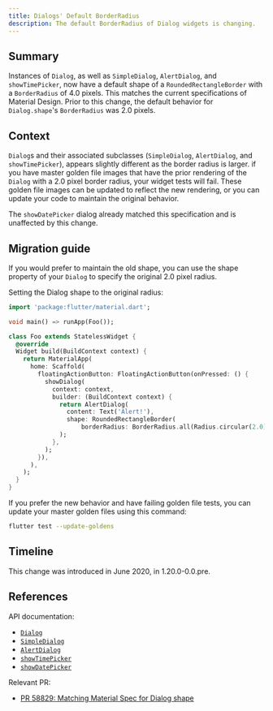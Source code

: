 ```yaml
---
title: Dialogs' Default BorderRadius
description: The default BorderRadius of Dialog widgets is changing.
---
```


## Summary

Instances of `Dialog`, as well as `SimpleDialog`, `AlertDialog`, and `showTimePicker`, now have
a default shape of a `RoundedRectangleBorder` with a `BorderRadius` of 4.0 pixels. This matches the
current specifications of Material Design. Prior to this change, the default behavior for
`Dialog.shape`'s `BorderRadius` was 2.0 pixels.

## Context

`Dialog`s and their associated subclasses (`SimpleDialog`, `AlertDialog`, and
`showTimePicker`), appears slightly different as the border radius is larger. if you
have master golden file images that have the prior rendering of the `Dialog` with a
2.0 pixel border radius, your widget tests will fail. These golden file images can
be updated to reflect the new rendering, or you can update your code to maintain the
original behavior.

The `showDatePicker` dialog already matched this specification and is unaffected by this change.

## Migration guide

If you would prefer to maintain the old shape, you can use the shape property of your
`Dialog` to specify the original 2.0 pixel radius.

Setting the Dialog shape to the original radius:

```dart
import 'package:flutter/material.dart';

void main() => runApp(Foo());

class Foo extends StatelessWidget {
  @override
  Widget build(BuildContext context) {
    return MaterialApp(
      home: Scaffold(
        floatingActionButton: FloatingActionButton(onPressed: () {
          showDialog(
            context: context,
            builder: (BuildContext context) {
              return AlertDialog(
                content: Text('Alert!'),
                shape: RoundedRectangleBorder(
                    borderRadius: BorderRadius.all(Radius.circular(2.0))),
              );
            },
          );
        }),
      ),
    );
  }
}
```

If you prefer the new behavior and have failing golden file tests, you can update your master
golden files using this command:

```bash
flutter test --update-goldens
```

## Timeline

This change was introduced in June 2020, in 1.20.0-0.0.pre.

## References

API documentation:
* [`Dialog`][]
* [`SimpleDialog`][]
* [`AlertDialog`][]
* [`showTimePicker`][]
* [`showDatePicker`][]


Relevant PR:
* [PR 58829: Matching Material Spec for Dialog shape][]

[`Dialog`]: {{site.api}}/flutter/material/Dialog-class.html
[`SimpleDialog`]: {{site.api}}/flutter/material/SimpleDialog-class.html
[`AlertDialog`]: {{site.api}}/flutter/material/AlertDialog-class.html
[`showTimePicker`]: {{site.api}}/flutter/material/showTimePicker.html
[`showDatePicker`]: {{site.api}}/flutter/material/showDatePicker.html
[PR 58829: Matching Material Spec for Dialog shape]: {{site.github}}/flutter/flutter/pull/58829
